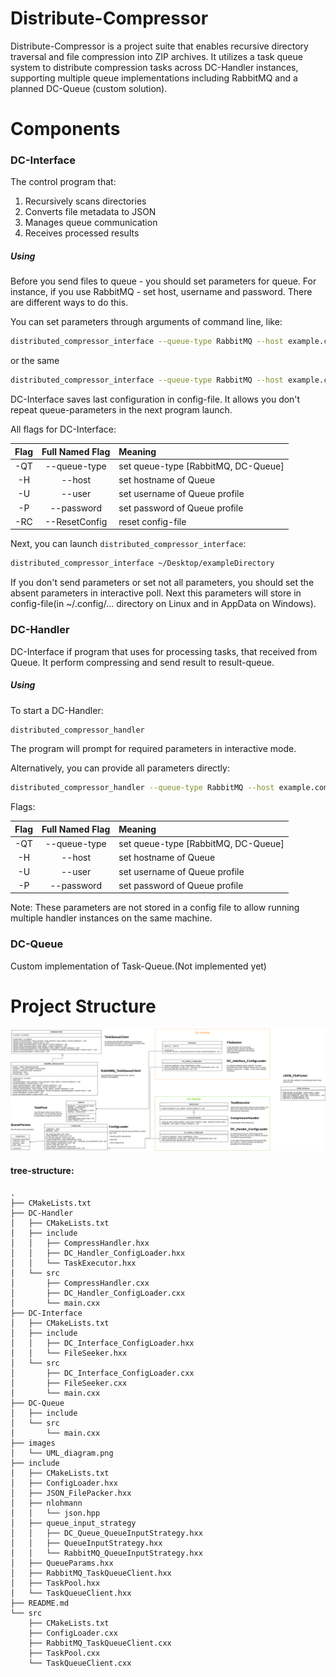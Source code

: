 # Distribute-Compressor

Distribute-Compressor is a project suite that enables recursive directory traversal and file compression into ZIP archives. It utilizes a task queue system to distribute compression tasks across DC-Handler instances, supporting multiple queue implementations including RabbitMQ and a planned DC-Queue (custom solution).

# Components

### DC-Interface

The control program that:
1. Recursively scans directories
2. Converts file metadata to JSON
3. Manages queue communication
4. Receives processed results

##### Using

Before you send files to queue - you should set parameters for queue. For instance, if you use RabbitMQ - set host, username and password. There are different ways to do this.

You can set parameters through arguments of command line, like:

``` bash
distributed_compressor_interface --queue-type RabbitMQ --host example.com --user admin --password admin
```

or the same

``` bash
distributed_compressor_interface --queue-type RabbitMQ --host example.com --user admin --password admin
```

DC-Interface saves last configuration in config-file. It allows you don\'t repeat queue-parameters in the next program launch.

All flags for DC-Interface:

| Flag | Full Named Flag | Meaning                            |
|:---: |:---------------:| :----------------------------------|
| -QT  | --queue-type    | set queue-type [RabbitMQ, DC-Queue]|
| -H   | --host          | set hostname of Queue              |
| -U   | --user          | set username of Queue profile      |
| -P   | --password      | set password of Queue profile      |
| -RC  | --ResetConfig   | reset config-file                  |

Next, you can launch `distributed_compressor_interface`:

``` bash
distributed_compressor_interface ~/Desktop/exampleDirectory
```

If you don\'t send parameters or set not all parameters, you should set the absent parameters in interactive poll. Next this parameters will store in config-file(in ~/.config/... directory on Linux and in AppData on Windows).

### DC-Handler

DC-Interface if program that uses for processing tasks, that received from Queue. It perform compressing and send result to result-queue.

##### Using

To start a DC-Handler:

``` bash
distributed_compressor_handler
```

The program will prompt for required parameters in interactive mode.

Alternatively, you can provide all parameters directly:

``` bash
distributed_compressor_handler --queue-type RabbitMQ --host example.com --user admin --password admin
```

Flags:

| Flag | Full Named Flag | Meaning                            |
|:---: |:---------------:| :----------------------------------|
| -QT  | --queue-type    | set queue-type [RabbitMQ, DC-Queue]|
| -H   | --host          | set hostname of Queue              |
| -U   | --user          | set username of Queue profile      |
| -P   | --password      | set password of Queue profile      |

Note: These parameters are not stored in a config file to allow running multiple handler instances on the same machine.

### DC-Queue

Custom implementation of Task-Queue.(Not implemented yet)

# Project Structure
![UML](images/UML_diagram.png)

#### tree-structure:

```
.
├── CMakeLists.txt
├── DC-Handler
│   ├── CMakeLists.txt
│   ├── include
│   │   ├── CompressHandler.hxx
│   │   ├── DC_Handler_ConfigLoader.hxx
│   │   └── TaskExecutor.hxx
│   └── src
│       ├── CompressHandler.cxx
│       ├── DC_Handler_ConfigLoader.cxx
│       └── main.cxx
├── DC-Interface
│   ├── CMakeLists.txt
│   ├── include
│   │   ├── DC_Interface_ConfigLoader.hxx
│   │   └── FileSeeker.hxx
│   └── src
│       ├── DC_Interface_ConfigLoader.cxx
│       ├── FileSeeker.cxx
│       └── main.cxx
├── DC-Queue
│   ├── include
│   └── src
│       └── main.cxx
├── images
│   └── UML_diagram.png
├── include
│   ├── CMakeLists.txt
│   ├── ConfigLoader.hxx
│   ├── JSON_FilePacker.hxx
│   ├── nlohmann
│   │   └── json.hpp
│   ├── queue_input_strategy
│   │   ├── DC_Queue_QueueInputStrategy.hxx
│   │   ├── QueueInputStrategy.hxx
│   │   └── RabbitMQ_QueueInputStrategy.hxx
│   ├── QueueParams.hxx
│   ├── RabbitMQ_TaskQueueClient.hxx
│   ├── TaskPool.hxx
│   └── TaskQueueClient.hxx
├── README.md
└── src
    ├── CMakeLists.txt
    ├── ConfigLoader.cxx
    ├── RabbitMQ_TaskQueueClient.cxx
    ├── TaskPool.cxx
    └── TaskQueueClient.cxx
```
